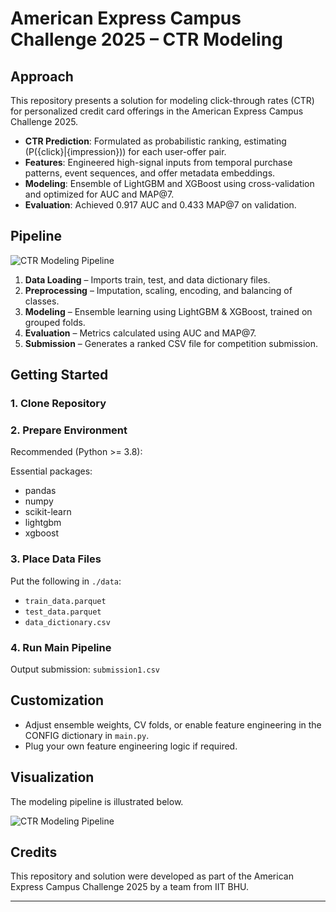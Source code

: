 # American Express Campus Challenge 2025 – CTR Modeling

## Approach

This repository presents a solution for modeling click-through rates (CTR) for personalized credit card offerings in the American Express Campus Challenge 2025.

- **CTR Prediction**: Formulated as probabilistic ranking, estimating \(P({click}|{impression})) for each user-offer pair.
- **Features**: Engineered high-signal inputs from temporal purchase patterns, event sequences, and offer metadata embeddings.
- **Modeling**: Ensemble of LightGBM and XGBoost using cross-validation and optimized for AUC and MAP@7.
- **Evaluation**: Achieved 0.917 AUC and 0.433 MAP@7 on validation.

## Pipeline

![CTR Modeling Pipeline](visuals/pipeline.png)

1. **Data Loading** – Imports train, test, and data dictionary files.
2. **Preprocessing** – Imputation, scaling, encoding, and balancing of classes.
3. **Modeling** – Ensemble learning using LightGBM & XGBoost, trained on grouped folds.
4. **Evaluation** – Metrics calculated using AUC and MAP@7.
5. **Submission** – Generates a ranked CSV file for competition submission.

## Getting Started

### 1. Clone Repository

### 2. Prepare Environment

Recommended (Python >= 3.8):

Essential packages:
- pandas
- numpy
- scikit-learn
- lightgbm
- xgboost

### 3. Place Data Files

Put the following in `./data`:
- `train_data.parquet`
- `test_data.parquet`
- `data_dictionary.csv`

### 4. Run Main Pipeline
Output submission: `submission1.csv`

## Customization

- Adjust ensemble weights, CV folds, or enable feature engineering in the CONFIG dictionary in `main.py`.
- Plug your own feature engineering logic if required.

## Visualization

The modeling pipeline is illustrated below.

![CTR Modeling Pipeline](visuals/pipeline.png)

## Credits

This repository and solution were developed as part of the American Express Campus Challenge 2025 by a team from IIT BHU.

---



